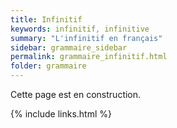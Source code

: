 ```yaml
---
title: Infinitif
keywords: infinitif, infinitive
summary: "L'infinitif en français"
sidebar: grammaire_sidebar
permalink: grammaire_infinitif.html
folder: grammaire
---
```


Cette page est en construction.

{% include links.html %}
